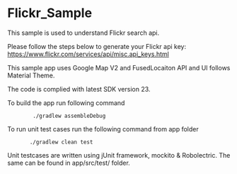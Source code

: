 # Flickr_Sample
This sample is used to understand Flickr search api.

Please follow the steps below to generate your Flickr api key:
https://www.flickr.com/services/api/misc.api_keys.html

This sample app uses Google Map V2 and FusedLocaiton API and UI follows Material Theme.

The code is complied with latest SDK version 23.

To build the app run following command

            ./gradlew assembleDebug
To run unit test cases run the following command from app folder

           ./gradlew clean test

Unit testcases are written using jUnit framework, mockito & Robolectric. The same can be found in app/src/test/ folder.
